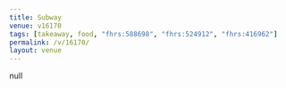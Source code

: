 ```yaml
---
title: Subway
venue: v16170
tags: [takeaway, food, "fhrs:588698", "fhrs:524912", "fhrs:416962"]
permalink: /v/16170/
layout: venue
---
```

null